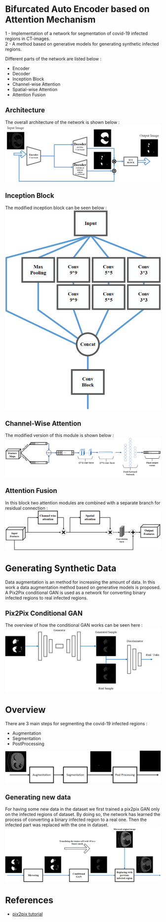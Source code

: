 # Bifurcated Auto Encoder based on Attention Mechanism
1 - Implementation of a network for segmentation of covid-19 infected regions in CT-images. <br>
2 - A method based on generative models for generating synthetic infected regions. <br>

Different parts of the network are listed below :
- Encoder
- Decoder
- Inception Block
- Channel-wise Attention 
- Spatial-wise Attention
- Attention Fusion

## Architecture
The overall architecture of the network is shown below :
![Alt text](https://github.com/alizindari/Bifurcated-Auto-Encoder/blob/main/images/network.png "Architecture")

## Inception Block
The modified inception block can be seen below : <br>
![Alt text](https://github.com/alizindari/Bifurcated-Auto-Encoder/blob/main/images/inception.png "Inception Block")

## Channel-Wise Attention
The modified version of this module is shown below :<br>
![Alt text](https://github.com/alizindari/Bifurcated-Auto-Encoder/blob/main/images/channel.png "Channel-Wise Attention")

## Attention Fusion
In this block two attention modules are combined with a separate branch for residual connection : <br>
![Alt text](https://github.com/alizindari/Bifurcated-Auto-Encoder/blob/main/images/fusion.png "Attention Fusion")

# Generating Synthetic Data
Data augmentation is an method for increasing the amount of data. In this work a data augmentation method based on generative models is proposed. A Pix2Pix conditional GAN is used as a network for converting binary infected regions to real infected regions.

## Pix2Pix Conditional GAN
The overview of how the conditional GAN works can be seen here : <br>
![Alt text](https://github.com/alizindari/Bifurcated-Auto-Encoder/blob/main/images/gan.png "Pix2Pix")


# Overview
There are 3 main steps for segmenting the covid-19 infected regions :
- Augmentation
- Segmentation 
- PostProcessing 

![Alt text](https://github.com/alizindari/Bifurcated-Auto-Encoder/blob/main/images/overview.png "Overview")

## Generating new data
For having some new data in the dataset we first trained a pix2pix GAN only on the infected regions of dataset. By doing so, the network has learned the process of converting a binary infected region to a real one. Then the infected part was replaced with the one in dataset.
![Alt text](https://github.com/alizindari/Bifurcated-Auto-Encoder/blob/main/images/replacing.png "Generating new data")

# References 
- <a href="https://machinelearningmastery.com/how-to-develop-a-pix2pix-gan-for-image-to-image-translation/" target="_top">pix2pix tutorial</a>







